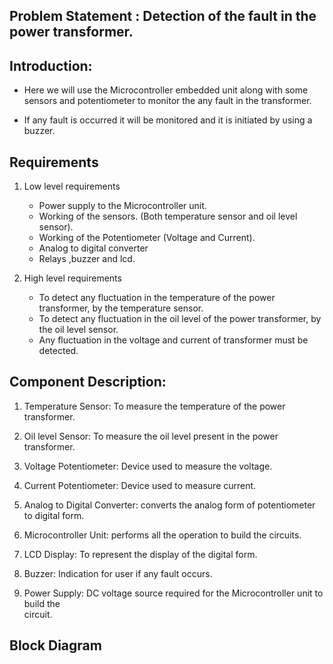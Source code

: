 
   ## Problem Statement : Detection of the fault in the power transformer.

##  Introduction:

   * Here we will use the Microcontroller embedded unit along with some sensors and 
          potentiometer to monitor the any fault in the transformer.

   *  If any fault is occurred it will be monitored and it is initiated by using a buzzer.



## Requirements

1. Low level requirements

	* Power supply to the Microcontroller unit.
	* Working of the sensors. (Both temperature sensor and oil level sensor).
	* Working of the Potentiometer (Voltage and Current).
	* Analog to digital converter
	* Relays ,buzzer and lcd.


2.	High level requirements

    * To detect any fluctuation in the temperature of the power transformer, by the temperature sensor.
    * To detect any fluctuation in the oil level of the power transformer, by the oil level sensor.
    * Any fluctuation in the voltage and current of transformer must be detected.
 
 ## Component Description:

  1. Temperature Sensor: To measure the temperature of the power transformer. 

  2. Oil level Sensor: To measure the oil level present in the power transformer.

  3. Voltage Potentiometer: Device used to measure the voltage.

  4. Current Potentiometer: Device used to measure current.

  5. Analog to Digital Converter: converts the analog form of potentiometer to digital form.

  6. Microcontroller Unit: performs all the operation to build the circuits.

  7. LCD Display: To represent the display  of the digital form.

  8. Buzzer: Indication for user if any fault occurs.

  9. Power Supply: DC voltage source required for the Microcontroller unit to build the   
                             circuit.
 

## Block Diagram 

   
